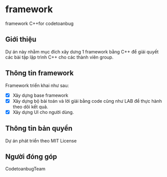 # framework
framework C++for codetoanbug

## Giới thiệu

Dự án này nhằm mục đích xây dưng 1 framework bằng C++ để giải quyết các bài tập lập trình C++ cho các thành viên group. 

## Thông tin framework

Framework triển khai như sau:

- &#x2612; Xây dựng base framework
- &#x2612; Xây dựng bộ bài toán và lời giải bằng code cũng như LAB để thực hành theo dõi kết quả.
- &#x2612; Xây dựng UI cho người dùng.

## Thông tin bản quyền

Dự án phát triển theo MIT License

## Người đóng góp

CodetoanbugTeam
